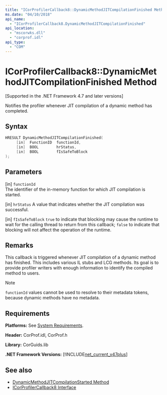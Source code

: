 ```yaml
---
title: "ICorProfilerCallback8::DynamicMethodJITCompilationFinished Method"
ms.date: "04/10/2018"
api_name: 
  - "ICorProfilerCallback8.DynamicMethodJITCompilationFinished"
api_location: 
  - "mscorwks.dll"
  - "corprof.idl"
api_type: 
  - "COM"
---
```

# ICorProfilerCallback8::DynamicMethodJITCompilationFinished Method
[Supported in the .NET Framework 4.7 and later versions]  
  
Notifies the profiler whenever JIT compilation of a dynamic method has completed.  
  
## Syntax  
  
```cpp  
HRESULT DynamicMethodJITCompilationFinished(  
     [in]  FunctionID  functionId,
     [in]  BOOL        hrStatus,
     [in]  BOOL        fIsSafeToBlock
);  
```  
  
## Parameters  
[in] `functionId`  
The identifier of the in-memory function for which JIT compilation is started.

[in] `hrStatus`
A value that indicates whether the JIT compilation was successful.

[in] `fIsSafeToBlock`
`true` to indicate that blocking may cause the runtime to wait for the calling thread to return from this callback; `false` to indicate that blocking will not affect the operation of the runtime.  

## Remarks  

This callback is triggered whenever JIT compilation of a dynamic method has finished. This includes various IL stubs and LCG methods. Its goal is to provide profiler writers with enough information to identify the compiled method to users.

> [!NOTE]
> `functionId` values cannot be used to resolve to their metadata tokens, because dynamic methods have no metadata.

## Requirements  
 **Platforms:** See [System Requirements](../../get-started/system-requirements.md).  
  
 **Header:** CorProf.idl, CorProf.h  
  
 **Library:** CorGuids.lib  
  
 **.NET Framework Versions:** [!INCLUDE[net_current_v47plus](../../../../includes/net-current-v47plus.md)]  
  
## See also

- [DynamicMethodJITCompilationStarted Method](icorprofilercallback8-dynamicmethodjitcompilationstarted-method.md)
- [ICorProfilerCallback8 Interface](icorprofilercallback8-interface.md)
